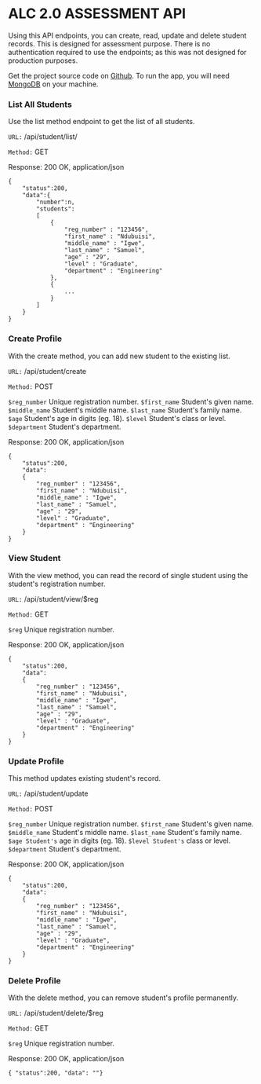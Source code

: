 ALC 2.0 ASSESSMENT API
======================

Using this API endpoints, you can create, read, update and delete student records. This is designed for assessment purpose. There is no authentication required to use the endpoints; as this was not designed for production purposes.

Get the project source code on [Github](https://github.com/sammyni/alc). To run the app, you will need [MongoDB](https://www.mongodb.com/) on your machine.

### List All Students

Use the list method endpoint to get the list of all students.

`URL:` /api/student/list/

`Method:` GET

Response: 200 OK, application/json
```node
{
    "status":200,
    "data":{
        "number":n,
        "students":
        [
            {
                "reg_number" : "123456",
                "first_name" : "Ndubuisi",
                "middle_name" : "Igwe",
                "last_name" : "Samuel",
                "age" : "29",
                "level" : "Graduate",
                "department" : "Engineering"
            },
            {
                ...
            }
        ]
    }
}
```

### Create Profile

With the create method, you can add new student to the existing list.

`URL:` /api/student/create

`Method:` POST

`$reg_number` Unique registration number.
`$first_name` Student's given name.
`$middle_name` Student's middle name.
`$last_name` Student's family name.
`$age` Student's age in digits (eg. 18).
`$level` Student's class or level.
`$department` Student's department.

Response: 200 OK, application/json

```node
{
    "status":200,
    "data":
    {
        "reg_number" : "123456",
        "first_name" : "Ndubuisi",
        "middle_name" : "Igwe",
        "last_name" : "Samuel",
        "age" : "29",
        "level" : "Graduate",
        "department" : "Engineering"
    }
}
```

### View Student

With the view method, you can read the record of single student using the student's registration number.

`URL:` /api/student/view/$reg

`Method:` GET

`$reg` Unique registration number.

Response: 200 OK, application/json

```node
{
    "status":200,
    "data":
    {
        "reg_number" : "123456",
        "first_name" : "Ndubuisi",
        "middle_name" : "Igwe",
        "last_name" : "Samuel",
        "age" : "29",
        "level" : "Graduate",
        "department" : "Engineering"
    }
}
```

### Update Profile

This method updates existing student's record.

`URL:` /api/student/update

`Method:` POST

`$reg_number` Unique registration number.
`$first_name` Student's given name.
`$middle_name` Student's middle name.
`$last_name` Student's family name.
`$age Student's` age in digits (eg. 18).
`$level Student's` class or level.
`$department` Student's department.

Response: 200 OK, application/json

```node
{
    "status":200,
    "data":
    {
        "reg_number" : "123456",
        "first_name" : "Ndubuisi",
        "middle_name" : "Igwe",
        "last_name" : "Samuel",
        "age" : "29",
        "level" : "Graduate",
        "department" : "Engineering"
    }
}
```

### Delete Profile

With the delete method, you can remove student's profile permanently.

`URL:` /api/student/delete/$reg

`Method:` GET

`$reg` Unique registration number.

Response: 200 OK, application/json

`{ "status":200, "data": ""}`
